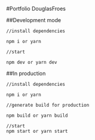 #Portfolio DouglasFroes

##Development mode
	
	//install dependencies

	npm i or yarn

	//start

	npm dev or yarn dev

##In production

	//install dependencies
	
	npm i or yarn
	
	//generate build for production

	npm build or yarn build
	
	//start
	npm start or yarn start
